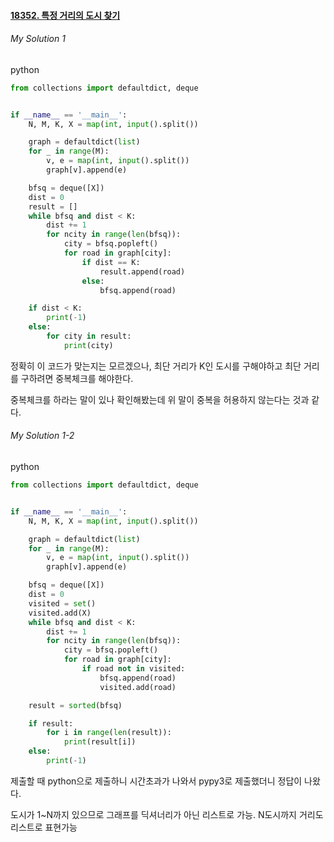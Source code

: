 #### [18352. 특정 거리의 도시 찾기](https://www.acmicpc.net/problem/18406)

###### My Solution 1
python
```python
from collections import defaultdict, deque


if __name__ == '__main__':
    N, M, K, X = map(int, input().split())

    graph = defaultdict(list)
    for _ in range(M):
        v, e = map(int, input().split())
        graph[v].append(e)

    bfsq = deque([X])
    dist = 0
    result = []
    while bfsq and dist < K:
        dist += 1
        for ncity in range(len(bfsq)):
            city = bfsq.popleft()
            for road in graph[city]:
                if dist == K:
                    result.append(road)
                else:
                    bfsq.append(road)

    if dist < K:
        print(-1)
    else:
        for city in result:
            print(city)

```
정확히 이 코드가 맞는지는 모르겠으나, 최단 거리가 K인 도시를 구해야하고 최단 거리를 구하려면 중복체크를 해야한다.

중복체크를 하라는 말이 있나 확인해봤는데 위 말이 중복을 허용하지 않는다는 것과 같다.


###### My Solution 1-2
python
```python
from collections import defaultdict, deque


if __name__ == '__main__':
    N, M, K, X = map(int, input().split())

    graph = defaultdict(list)
    for _ in range(M):
        v, e = map(int, input().split())
        graph[v].append(e)

    bfsq = deque([X])
    dist = 0
    visited = set()
    visited.add(X)
    while bfsq and dist < K:
        dist += 1
        for ncity in range(len(bfsq)):
            city = bfsq.popleft()
            for road in graph[city]:
                if road not in visited:
                    bfsq.append(road)
                    visited.add(road)

    result = sorted(bfsq)

    if result:
        for i in range(len(result)):
            print(result[i])
    else:
        print(-1)
```

제출할 때 python으로 제출하니 시간초과가 나와서 pypy3로 제출했더니 정답이 나왔다.

도시가 1~N까지 있으므로 그래프를 딕셔너리가 아닌 리스트로 가능.
N도시까지 거리도 리스트로 표현가능
